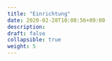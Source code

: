 ```yaml
---
title: "Einrichtung"
date: 2020-02-28T10:08:56+09:00
description: 
draft: false
collapsible: true
weight: 5
---
```

